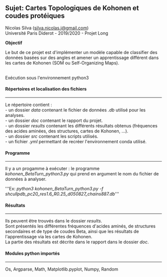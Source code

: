 ## Sujet: Cartes Topologiques de Kohonen et coudes protéiques

Nicolas Silva (silva.nicolas.j@gmail.com)<br/>
Université Paris Diderot - 2019/2020 - Projet Long

__Objectif__

Le but de ce projet est d'implémenter un modèle capable de classifier des données basées sur des angles et amener un apprentissage différent dans
les cartes de Kohonen (SOM ou Self-Organizing Maps).<br/><br/>

Exécution sous l'environnement python3

#### Répertoires et localisation des fichiers
*********************************************

Le répertoire contient :<br/>
	- un dossier *data* contenant le fichier de données *.db* utilisé pour les analyses.<br/>
	- un dossier *doc* contenant le rapport du projet.<br/>
	- un dossier *results* contenant les différents résultats obtenus (fréquences des acides aminées, des structures, cartes de Kohonen, ...).<br/>
	- un dossier *src* contenant les scripts utilisés.<br/>
	- un fichier *.yml* permettant de recréer l'environnement conda utilisé.<br/>

#### Programme
**************

Il y a un progamme à exécuter : le programme *kohonen_BetaTurn_python3.py* qui prend en argument le nom du fichier de données à analyser.<br/>
	
'''Ex: *python3 kohonen_BetaTurn_python3.py -f shcullpdb_pc20_res1.6_R0.25_d050827_chains887.db*'''

#### Résultats
*************************************

Ils peuvent être trouvés dans le dossier *results*.<br/>
Sont présentés les différentes fréquences d'acides aminés, de structures secondaires et de type de coudes Beta, ainsi que les résultats de l'apprentissage via les cartes de Kohonen.<br/>
La partie des résultats est décrite dans le rapport dans le dossier *doc*.

#### Modules python importés
*****************************

Os, Argparse, Math, Matplotlib.pyplot, Numpy, Random

